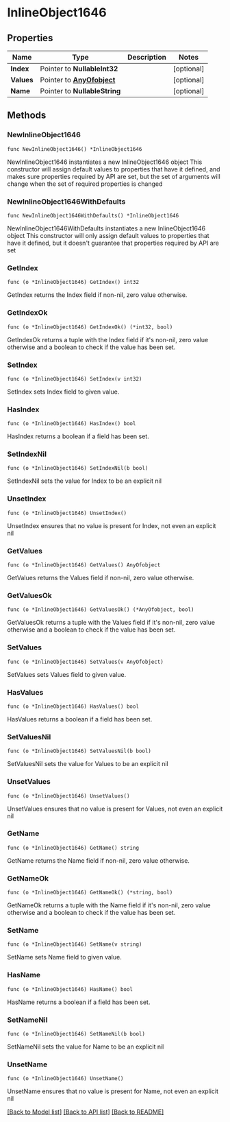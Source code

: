 # InlineObject1646

## Properties

Name | Type | Description | Notes
------------ | ------------- | ------------- | -------------
**Index** | Pointer to **NullableInt32** |  | [optional] 
**Values** | Pointer to [**AnyOfobject**](anyOf&lt;object&gt;.md) |  | [optional] 
**Name** | Pointer to **NullableString** |  | [optional] 

## Methods

### NewInlineObject1646

`func NewInlineObject1646() *InlineObject1646`

NewInlineObject1646 instantiates a new InlineObject1646 object
This constructor will assign default values to properties that have it defined,
and makes sure properties required by API are set, but the set of arguments
will change when the set of required properties is changed

### NewInlineObject1646WithDefaults

`func NewInlineObject1646WithDefaults() *InlineObject1646`

NewInlineObject1646WithDefaults instantiates a new InlineObject1646 object
This constructor will only assign default values to properties that have it defined,
but it doesn't guarantee that properties required by API are set

### GetIndex

`func (o *InlineObject1646) GetIndex() int32`

GetIndex returns the Index field if non-nil, zero value otherwise.

### GetIndexOk

`func (o *InlineObject1646) GetIndexOk() (*int32, bool)`

GetIndexOk returns a tuple with the Index field if it's non-nil, zero value otherwise
and a boolean to check if the value has been set.

### SetIndex

`func (o *InlineObject1646) SetIndex(v int32)`

SetIndex sets Index field to given value.

### HasIndex

`func (o *InlineObject1646) HasIndex() bool`

HasIndex returns a boolean if a field has been set.

### SetIndexNil

`func (o *InlineObject1646) SetIndexNil(b bool)`

 SetIndexNil sets the value for Index to be an explicit nil

### UnsetIndex
`func (o *InlineObject1646) UnsetIndex()`

UnsetIndex ensures that no value is present for Index, not even an explicit nil
### GetValues

`func (o *InlineObject1646) GetValues() AnyOfobject`

GetValues returns the Values field if non-nil, zero value otherwise.

### GetValuesOk

`func (o *InlineObject1646) GetValuesOk() (*AnyOfobject, bool)`

GetValuesOk returns a tuple with the Values field if it's non-nil, zero value otherwise
and a boolean to check if the value has been set.

### SetValues

`func (o *InlineObject1646) SetValues(v AnyOfobject)`

SetValues sets Values field to given value.

### HasValues

`func (o *InlineObject1646) HasValues() bool`

HasValues returns a boolean if a field has been set.

### SetValuesNil

`func (o *InlineObject1646) SetValuesNil(b bool)`

 SetValuesNil sets the value for Values to be an explicit nil

### UnsetValues
`func (o *InlineObject1646) UnsetValues()`

UnsetValues ensures that no value is present for Values, not even an explicit nil
### GetName

`func (o *InlineObject1646) GetName() string`

GetName returns the Name field if non-nil, zero value otherwise.

### GetNameOk

`func (o *InlineObject1646) GetNameOk() (*string, bool)`

GetNameOk returns a tuple with the Name field if it's non-nil, zero value otherwise
and a boolean to check if the value has been set.

### SetName

`func (o *InlineObject1646) SetName(v string)`

SetName sets Name field to given value.

### HasName

`func (o *InlineObject1646) HasName() bool`

HasName returns a boolean if a field has been set.

### SetNameNil

`func (o *InlineObject1646) SetNameNil(b bool)`

 SetNameNil sets the value for Name to be an explicit nil

### UnsetName
`func (o *InlineObject1646) UnsetName()`

UnsetName ensures that no value is present for Name, not even an explicit nil

[[Back to Model list]](../README.md#documentation-for-models) [[Back to API list]](../README.md#documentation-for-api-endpoints) [[Back to README]](../README.md)


